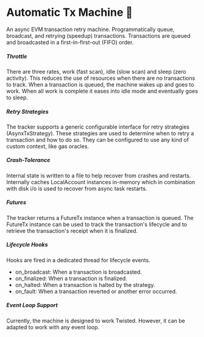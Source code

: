 Automatic Tx Machine 🏧
========================

An async EVM transaction retry machine.
Programmatically queue, broadcast, and retrying (speedup) transactions.
Transactions are queued and broadcasted in a first-in-first-out (FIFO) order.

##### Throttle 

There are three rates, work (fast scan), idle (slow scan) and sleep (zero activity).
This reduces the use of resources when there are no transactions to track.
When a transaction is queued, the machine wakes up and goes to work.
When all work is complete it eases into idle mode and eventually goes to sleep.

##### Retry Strategies

The tracker supports a generic configurable interface for retry strategies (AsynxTxStrategy).
These strategies are used to determine when to retry a transaction and how to do so.
They can be configured to use any kind of custom context, like gas oracles.

##### Crash-Tolerance

Internal state is written to a file to help recover from crashes
and restarts. Internally caches LocalAccount instances in-memory which in
combination with disk i/o is used to recover from async task restarts.

##### Futures

The tracker returns a FutureTx instance when a transaction is queued.
The FutureTx instance can be used to track the transaction's lifecycle and
to retrieve the transaction's receipt when it is finalized.

##### Lifecycle Hooks 

Hooks are fired in a dedicated thread for lifecycle events.

- on_broadcast: When a transaction is broadcasted.
- on_finalized: When a transaction is finalized.
- on_halted: When a transaction is halted by the strategy.
- on_fault: When a transaction reverted or another error occurred.

##### Event Loop Support

Currently, the machine is designed to work Twisted.
However, it can be adapted to work with any event loop.
